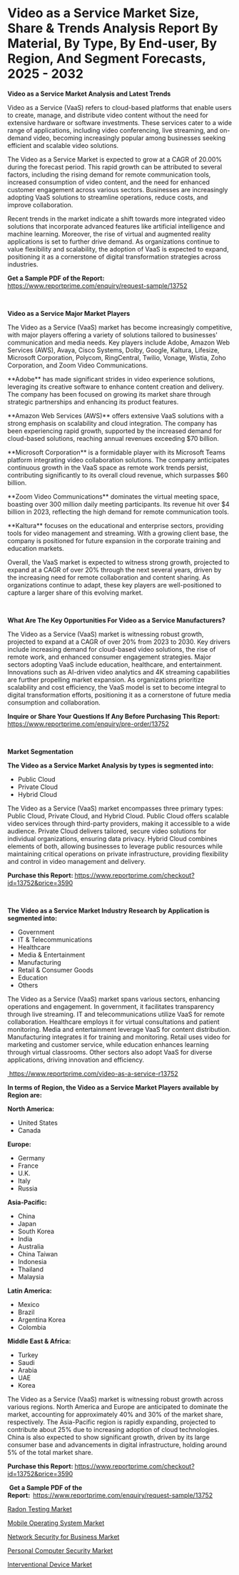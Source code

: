 <p><h1>Video as a Service Market Size, Share & Trends Analysis Report By Material, By Type, By End-user, By Region, And Segment Forecasts, 2025 - 2032</h1></p><p><strong>Video as a Service Market Analysis and Latest Trends</strong></p>
<p><p>Video as a Service (VaaS) refers to cloud-based platforms that enable users to create, manage, and distribute video content without the need for extensive hardware or software investments. These services cater to a wide range of applications, including video conferencing, live streaming, and on-demand video, becoming increasingly popular among businesses seeking efficient and scalable video solutions.</p><p>The Video as a Service Market is expected to grow at a CAGR of 20.00% during the forecast period. This rapid growth can be attributed to several factors, including the rising demand for remote communication tools, increased consumption of video content, and the need for enhanced customer engagement across various sectors. Businesses are increasingly adopting VaaS solutions to streamline operations, reduce costs, and improve collaboration.</p><p>Recent trends in the market indicate a shift towards more integrated video solutions that incorporate advanced features like artificial intelligence and machine learning. Moreover, the rise of virtual and augmented reality applications is set to further drive demand. As organizations continue to value flexibility and scalability, the adoption of VaaS is expected to expand, positioning it as a cornerstone of digital transformation strategies across industries.</p></p>
<p><strong>Get a Sample PDF of the Report:&nbsp;</strong> <a href="https://www.reportprime.com/enquiry/request-sample/13752?utm_campaign=1896&utm_medium=2&utm_source=Github&utm_content=ia&utm_term=20032025&utm_id=video-as-a-service">https://www.reportprime.com/enquiry/request-sample/13752</a></p>
<p>&nbsp;</p>
<p><strong>Video as a Service Major Market Players</strong></p>
<p><p>The Video as a Service (VaaS) market has become increasingly competitive, with major players offering a variety of solutions tailored to businesses' communication and media needs. Key players include Adobe, Amazon Web Services (AWS), Avaya, Cisco Systems, Dolby, Google, Kaltura, Lifesize, Microsoft Corporation, Polycom, RingCentral, Twilio, Vonage, Wistia, Zoho Corporation, and Zoom Video Communications.</p><p>**Adobe** has made significant strides in video experience solutions, leveraging its creative software to enhance content creation and delivery. The company has been focused on growing its market share through strategic partnerships and enhancing its product features.</p><p>**Amazon Web Services (AWS)** offers extensive VaaS solutions with a strong emphasis on scalability and cloud integration. The company has been experiencing rapid growth, supported by the increased demand for cloud-based solutions, reaching annual revenues exceeding $70 billion.</p><p>**Microsoft Corporation** is a formidable player with its Microsoft Teams platform integrating video collaboration solutions. The company anticipates continuous growth in the VaaS space as remote work trends persist, contributing significantly to its overall cloud revenue, which surpasses $60 billion.</p><p>**Zoom Video Communications** dominates the virtual meeting space, boasting over 300 million daily meeting participants. Its revenue hit over $4 billion in 2023, reflecting the high demand for remote communication tools.</p><p>**Kaltura** focuses on the educational and enterprise sectors, providing tools for video management and streaming. With a growing client base, the company is positioned for future expansion in the corporate training and education markets.</p><p>Overall, the VaaS market is expected to witness strong growth, projected to expand at a CAGR of over 20% through the next several years, driven by the increasing need for remote collaboration and content sharing. As organizations continue to adapt, these key players are well-positioned to capture a larger share of this evolving market.</p></p>
<p>&nbsp;</p>
<p><strong>What Are The Key Opportunities For Video as a Service Manufacturers?</strong></p>
<p><p>The Video as a Service (VaaS) market is witnessing robust growth, projected to expand at a CAGR of over 20% from 2023 to 2030. Key drivers include increasing demand for cloud-based video solutions, the rise of remote work, and enhanced consumer engagement strategies. Major sectors adopting VaaS include education, healthcare, and entertainment. Innovations such as AI-driven video analytics and 4K streaming capabilities are further propelling market expansion. As organizations prioritize scalability and cost efficiency, the VaaS model is set to become integral to digital transformation efforts, positioning it as a cornerstone of future media consumption and collaboration.</p></p>
<p><strong>Inquire or Share Your Questions If Any Before Purchasing This Report:</strong> <a href="https://www.reportprime.com/enquiry/pre-order/13752?utm_campaign=1896&utm_medium=2&utm_source=Github&utm_content=ia&utm_term=20032025&utm_id=video-as-a-service">https://www.reportprime.com/enquiry/pre-order/13752</a></p>
<p>&nbsp;</p>
<p><strong>Market Segmentation</strong></p>
<p><strong>The Video as a Service Market Analysis by types is segmented into:</strong></p>
<p><ul><li>Public Cloud</li><li>Private Cloud</li><li>Hybrid Cloud</li></ul></p>
<p><p>The Video as a Service (VaaS) market encompasses three primary types: Public Cloud, Private Cloud, and Hybrid Cloud. Public Cloud offers scalable video services through third-party providers, making it accessible to a wide audience. Private Cloud delivers tailored, secure video solutions for individual organizations, ensuring data privacy. Hybrid Cloud combines elements of both, allowing businesses to leverage public resources while maintaining critical operations on private infrastructure, providing flexibility and control in video management and delivery.</p></p>
<p><strong>Purchase this Report:&nbsp;</strong><a href="https://www.reportprime.com/checkout?id=13752&price=3590&utm_campaign=1896&utm_medium=2&utm_source=Github&utm_content=ia&utm_term=20032025&utm_id=video-as-a-service">https://www.reportprime.com/checkout?id=13752&price=3590</a></p>
<p>&nbsp;</p>
<p><strong>The Video as a Service Market Industry Research by Application is segmented into:</strong></p>
<p><ul><li>Government</li><li>IT & Telecommunications</li><li>Healthcare</li><li>Media & Entertainment</li><li>Manufacturing</li><li>Retail & Consumer Goods</li><li>Education</li><li>Others</li></ul></p>
<p><p>The Video as a Service (VaaS) market spans various sectors, enhancing operations and engagement. In government, it facilitates transparency through live streaming. IT and telecommunications utilize VaaS for remote collaboration. Healthcare employs it for virtual consultations and patient monitoring. Media and entertainment leverage VaaS for content distribution. Manufacturing integrates it for training and monitoring. Retail uses video for marketing and customer service, while education enhances learning through virtual classrooms. Other sectors also adopt VaaS for diverse applications, driving innovation and efficiency.</p></p>
<p><a href="https://www.reportprime.com/video-as-a-service-r13752?utm_campaign=1896&utm_medium=2&utm_source=Github&utm_content=ia&utm_term=20032025&utm_id=video-as-a-service">&nbsp;https://www.reportprime.com/video-as-a-service-r13752</a></p>
<p><strong>In terms of Region, the Video as a Service Market Players available by Region are:</strong></p>
<p>
    <p> <strong> North America: </strong>
        <ul>
            <li>United States</li>
            <li>Canada</li>
        </ul>
        </p> 
    <p> <strong> Europe: </strong>
        <ul>
            <li>Germany</li>
            <li>France</li>
            <li>U.K.</li>
            <li>Italy</li>
            <li>Russia</li>
        </ul>
        </p> 
    <p> <strong> Asia-Pacific: </strong>
        <ul>
            <li>China</li>
            <li>Japan</li>
            <li>South Korea</li>
            <li>India</li>
            <li>Australia</li>
            <li>China Taiwan</li>
            <li>Indonesia</li>
            <li>Thailand</li>
            <li>Malaysia</li>
        </ul>
        </p> 
    <p> <strong> Latin America: </strong>
        <ul>
            <li>Mexico</li>
            <li>Brazil</li>
            <li>Argentina Korea</li>
            <li>Colombia</li>
        </ul>
        </p> 
    <p> <strong> Middle East & Africa: </strong>
        <ul>
            <li>Turkey</li>
            <li>Saudi</li>
            <li>Arabia</li>
            <li>UAE</li>
            <li>Korea</li>
        </ul>
    </p>
    </p>
<p><p>The Video as a Service (VaaS) market is witnessing robust growth across various regions. North America and Europe are anticipated to dominate the market, accounting for approximately 40% and 30% of the market share, respectively. The Asia-Pacific region is rapidly expanding, projected to contribute about 25% due to increasing adoption of cloud technologies. China is also expected to show significant growth, driven by its large consumer base and advancements in digital infrastructure, holding around 5% of the total market share.</p></p>
<p><strong>Purchase this Report: </strong><a href="https://www.reportprime.com/checkout?id=13752&price=3590&utm_campaign=1896&utm_medium=2&utm_source=Github&utm_content=ia&utm_term=20032025&utm_id=video-as-a-service">https://www.reportprime.com/checkout?id=13752&price=3590</a></p>
<p>&nbsp;<strong>Get a Sample PDF of the Report:&nbsp;&nbsp;</strong><a href="https://www.reportprime.com/enquiry/request-sample/13752?utm_campaign=1896&utm_medium=2&utm_source=Github&utm_content=ia&utm_term=20032025&utm_id=video-as-a-service">https://www.reportprime.com/enquiry/request-sample/13752</a></p>
<p><strong></strong></p>
<p><p><a href="https://github.com/roceljiabur/Market-Research-Report-List-1/blob/main/radon-testing-market.md?utm_campaign=1896&utm_medium=2&utm_source=Github&utm_content=ia&utm_term=20032025&utm_id=video-as-a-service">Radon Testing Market</a></p><p><a href="https://github.com/safurdorthu8/Market-Research-Report-List-1/blob/main/mobile-operating-system-market.md?utm_campaign=1896&utm_medium=2&utm_source=Github&utm_content=ia&utm_term=20032025&utm_id=video-as-a-service">Mobile Operating System Market</a></p><p><a href="https://github.com/gaiusmelyna/Market-Research-Report-List-1/blob/main/network-security-for-business-market.md?utm_campaign=1896&utm_medium=2&utm_source=Github&utm_content=ia&utm_term=20032025&utm_id=video-as-a-service">Network Security for Business Market</a></p><p><a href="https://github.com/bettysbozer/Market-Research-Report-List-1/blob/main/personal-computer-security-market.md?utm_campaign=1896&utm_medium=2&utm_source=Github&utm_content=ia&utm_term=20032025&utm_id=video-as-a-service">Personal Computer Security Market</a></p><p><a href="https://github.com/pupunhez/Market-Research-Report-List-1/blob/main/interventional-device-market.md?utm_campaign=1896&utm_medium=2&utm_source=Github&utm_content=ia&utm_term=20032025&utm_id=video-as-a-service">Interventional Device Market</a></p></p>